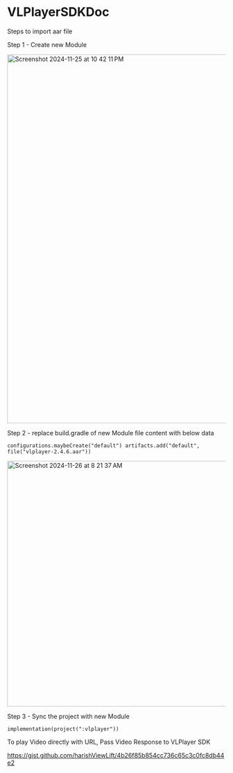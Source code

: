 # VLPlayerSDKDoc

Steps to import aar file 

Step 1 - Create new Module

<img width="851" alt="Screenshot 2024-11-25 at 10 42 11 PM" src="https://github.com/user-attachments/assets/0e50a7a0-36b1-4e94-a176-216eadc1f866">

Step 2 - replace build.gradle of new Module file content with below data

`
configurations.maybeCreate("default")
artifacts.add("default", file("vlplayer-2.4.6.aar"))
`

<img width="567" alt="Screenshot 2024-11-26 at 8 21 37 AM" src="https://github.com/user-attachments/assets/a216b37d-42bf-4487-b745-801c9316b585">

Step 3 - Sync the project with new Module 

`
implementation(project(":vlplayer"))
`

To play Video directly with URL, Pass Video Response to VLPlayer SDK

https://gist.github.com/harishViewLift/4b26f85b854cc736c65c3c0fc8db44e2


